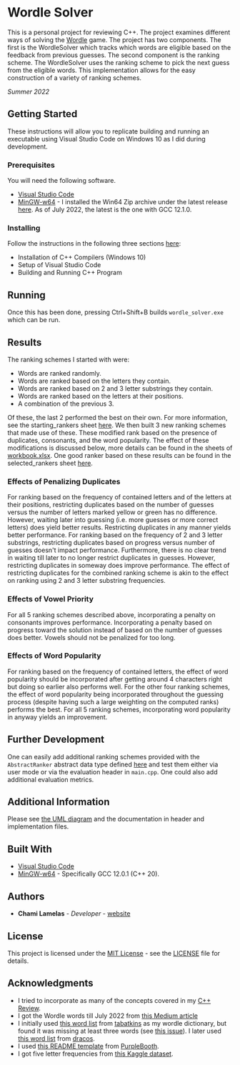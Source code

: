 # Wordle Solver

This is a personal project for reviewing C++. The project examines different ways of solving the [Wordle](https://www.nytimes.com/games/wordle/index.html) game. The project has two components. The first is the WordleSolver which tracks which words are eligible based on the feedback from previous guesses. The second component is the ranking scheme. The WordleSolver uses the ranking scheme to pick the next guess from the eligible words. This implementation allows for the easy construction of a variety of ranking schemes.

*Summer 2022*

## Getting Started

These instructions will allow you to replicate building and running an executable using Visual Studio Code on Windows 10 as I did during development.

### Prerequisites

You will need the following software.
- [Visual Studio Code](https://code.visualstudio.com/)
- [MinGW-w64](https://winlibs.com/) - I installed the Win64 Zip archive under the latest release [here](https://winlibs.com/#download-release). As of July 2022, the latest is the one with GCC 12.1.0.

### Installing

Follow the instructions in the following three sections [here](https://github.com/ChamiLamelas/Cpp_Review/blob/main/README.md):
- Installation of C++ Compilers (Windows 10)
- Setup of Visual Studio Code
- Building and Running C++ Program

## Running

Once this has been done, pressing Ctrl+Shift+B builds `wordle_solver.exe` which can be run. 

## Results

The ranking schemes I started with were:
* Words are ranked randomly.
* Words are ranked based on the letters they contain.
* Words are ranked based on 2 and 3 letter substrings they contain.
* Words are ranked based on the letters at their positions.
* A combination of the previous 3.

Of these, the last 2 performed the best on their own. For more information, see the starting_rankers sheet [here](workbook.xlsx). We then built 3 new ranking schemes that made use of these. These modified rank based on the presence of duplicates, consonants, and the word popularity. The effect of these modifications is discussed below, more details can be found in the sheets of [workbook.xlsx](workbook.xlsx). One good ranker based on these results can be found in the selected_rankers sheet [here](workbook.xlsx).

### Effects of Penalizing Duplicates

For ranking based on the frequency of contained letters and of the letters at their positions, restricting duplicates based on the number of guesses versus the number of letters marked yellow or green has no difference. However, waiting later into guessing (i.e. more guesses or more correct letters) does yield better results. Restricting duplicates in any manner yields better performance. For ranking based on the frequency of 2 and 3 letter substrings, restricting duplicates based on progress versus number of guesses doesn't impact performance. Furthermore, there is no clear trend in waiting till later to no longer restrict duplicates in guesses. However, restricting duplicates in someway does improve performance. The effect of restricting duplicates for the combined ranking scheme is akin to the effect on ranking using 2 and 3 letter substring frequencies. 

### Effects of Vowel Priority

For all 5 ranking schemes described above, incorporating a penalty on consonants improves performance. Incorporating a penalty based on progress toward the solution instead of based on the number of guesses does better. Vowels should not be penalized for too long.

### Effects of Word Popularity

For ranking based on the frequency of contained letters, the effect of word popularity should be incorporated after getting around 4 characters right but doing so earlier also performs well. For the other four ranking schemes, the effect of word popularity being incorporated throughout the guessing process (despite having such a large weighting on the computed ranks) performs the best. For all 5 ranking schemes, incorporating word popularity in anyway yields an improvement.

## Further Development

One can easily add additional ranking schemes provided with the `AbstractRanker` abstract data type defined [here](src/ranker.h) and test them either via user mode or via the evaluation header in `main.cpp`. One could also add additional evaluation metrics.

## Additional Information

Please see [the UML diagram](uml_diagram.png) and the documentation in header and implementation files.

## Built With

  - [Visual Studio Code](https://code.visualstudio.com/)
  - [MinGW-w64](https://winlibs.com/) - Specifically GCC 12.0.1 (C++ 20).

## Authors

  - **Chami Lamelas** - *Developer* - [website](https://sites.google.com/brandeis.edu/chamilamelas)

## License

This project is licensed under the [MIT License](LICENSE) - see the [LICENSE](LICENSE) file for
details.

## Acknowledgments

  - I tried to incorporate as many of the concepts covered in my [C++ Review](https://github.com/ChamiLamelas/Cpp_Review).
  - I got the Wordle words till July 2022 from [this Medium article](https://medium.com/@owenyin/here-lies-wordle-2021-2027-full-answer-list-52017ee99e86)
  - I initially used [this word list](https://github.com/tabatkins/wordle-list) from [tabatkins](https://github.com/tabatkins) as my wordle dictionary, but found it was missing at least three words (see [this issue](https://github.com/tabatkins/wordle-list/issues/10)). I later used [this word list](https://gist.github.com/dracos/dd0668f281e685bad51479e5acaadb93) from [dracos](https://gist.github.com/dracos).
  - I used [this README template](https://github.com/PurpleBooth/a-good-readme-template#readme) from [PurpleBooth](https://github.com/PurpleBooth).
  - I got five letter frequencies from [this Kaggle dataset](https://www.kaggle.com/datasets/rtatman/english-word-frequency?resource=download).